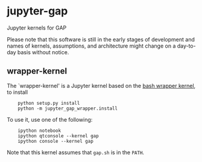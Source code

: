 # jupyter-gap
Jupyter kernels for GAP

Please note that this software is still in the early stages of development and names of kernels, assumptions,
and architecture might change on a day-to-day basis without notice.

## wrapper-kernel

The `wrapper-kernel' is a Jupyter kernel based on the [bash wrapper kernel](https://github.com/takluyver/bash_kernel),
to install

```shell
    python setup.py install
    python -m jupyter_gap_wrapper.install
```

To use it, use one of the following:

```shell
    ipython notebook
    ipython qtconsole --kernel gap
    ipython console --kernel gap
```

Note that this kernel assumes that `gap.sh` is in the `PATH`.
